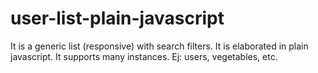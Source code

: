 # user-list-plain-javascript
It is a generic list (responsive) with search filters. It is  elaborated in plain javascript.
It supports many instances. Ej: users, vegetables, etc.
